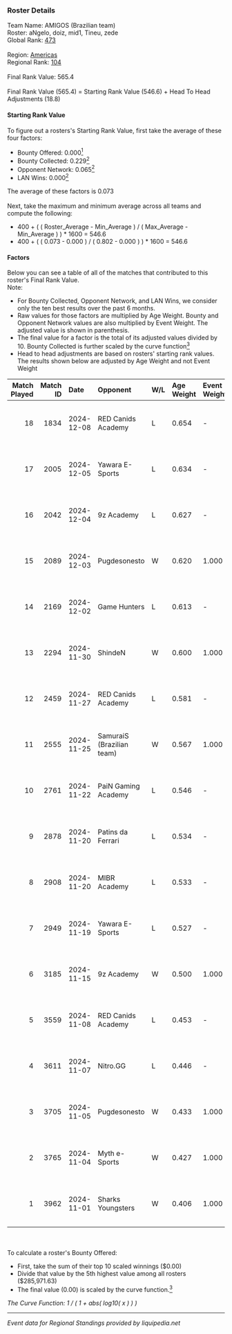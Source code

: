 ### Roster Details<br />
Team Name: AMIGOS (Brazilian team)<br />
Roster: aNgelo, doiz, mid1, Tineu, zede<br />
Global Rank: [473](../../standings_global_2025_02_28.md)<br />
<br />
Region: [Americas]( ../../standings_americas_2025_02_28.md)<br />
Regional Rank: [104]( ../../standings_americas_2025_02_28.md)<br />
<br />
Final Rank Value:  565.4<br />
<br />
Final Rank Value (565.4) = Starting Rank Value (546.6) + Head To Head Adjustments (18.8)<br />

#### Starting Rank Value<br />
To figure out a rosters's Starting Rank Value, first take the average of these four factors:<br />
- Bounty Offered: 0.000[<sup>1</sup>](#table2)
- Bounty Collected: 0.229[<sup>2</sup>](#table1)
- Opponent Network: 0.065[<sup>2</sup>](#table1)
- LAN Wins: 0.000[<sup>2</sup>](#table1)

The average of these factors is 0.073<br />
<br />
Next, take the maximum and minimum average across all teams and compute the following:<br />
- 400 + ( ( Roster_Average - Min_Average ) / ( Max_Average - Min_Average ) ) * 1600 = 546.6
- 400 + ( ( 0.073 - 0.000 ) / ( 0.802 - 0.000 ) ) * 1600 = 546.6


#### Factors<br />
Below you can see a table of all of the matches that contributed to this roster's Final Rank Value.<br />
Note:<br />

- For Bounty Collected, Opponent Network, and LAN Wins, we consider only the ten best results over the past 6 months.
- Raw values for those factors are multiplied by Age Weight. Bounty and Opponent Network values are also multiplied by Event Weight. The adjusted value is shown in parenthesis.
- The final value for a factor is the total of its adjusted values divided by 10. Bounty Collected is further scaled by the curve function[<sup>3</sup>](#curveFunction)
- Head to head adjustments are based on rosters' starting rank values. The results shown below are adjusted by Age Weight and not Event Weight
<span id="table1"></span><br />


| Match Played | Match ID | Date       | Opponent                  | W/L | Age Weight | Event Weight | Bounty Collected | Opponent Network | LAN Wins  | H2H Adj. | Roster                             |
| -: | -: | :- | :- | :- | :- | :- | :- | :- | :- | -: | :- |
|           18 |     1834 | 2024-12-08 | RED Canids Academy        | L   | 0.654      | -            | -                | -                | -         |    -3.83 | aNgelo, doiz, mid1, Tineu, zede    |
|           17 |     2005 | 2024-12-05 | Yawara E-Sports           | L   | 0.634      | -            | -                | -                | -         |    -4.25 | aNgelo, brokeN, CloN7, doiz, Tineu |
|           16 |     2042 | 2024-12-04 | 9z Academy                | L   | 0.627      | -            | -                | -                | -         |    -5.24 | aNgelo, doiz, mid1, Tineu, zede    |
|           15 |     2089 | 2024-12-03 | Pugdesonesto              | W   | 0.620      | 1.000        | 0.000 (0.000)    | 0.025 (0.015)    | 0 (0.000) |     8.22 | aNgelo, doiz, mid1, Tineu, zede    |
|           14 |     2169 | 2024-12-02 | Game Hunters              | L   | 0.613      | -            | -                | -                | -         |    -3.66 | aNgelo, brokeN, CloN7, doiz, Tineu |
|           13 |     2294 | 2024-11-30 | ShindeN                   | W   | 0.600      | 1.000        | 0.006 (0.004)    | 0.333 (0.200)    | 0 (0.000) |    14.59 | aNgelo, brokeN, CloN7, doiz, Tineu |
|           12 |     2459 | 2024-11-27 | RED Canids Academy        | L   | 0.581      | -            | -                | -                | -         |    -3.48 | aNgelo, brokeN, CloN7, doiz, Tineu |
|           11 |     2555 | 2024-11-25 | SamuraiS (Brazilian team) | W   | 0.567      | 1.000        | 0.000 (0.000)    | 0.170 (0.096)    | 0 (0.000) |     9.81 | aNgelo, brokeN, CloN7, doiz, Tineu |
|           10 |     2761 | 2024-11-22 | PaiN Gaming Academy       | L   | 0.546      | -            | -                | -                | -         |    -8.51 | aNgelo, brokeN, CloN7, doiz, Tineu |
|            9 |     2878 | 2024-11-20 | Patins da Ferrari         | L   | 0.534      | -            | -                | -                | -         |    -8.52 | aNgelo, brokeN, CloN7, doiz, Tineu |
|            8 |     2908 | 2024-11-20 | MIBR Academy              | L   | 0.533      | -            | -                | -                | -         |    -3.77 | aNgelo, brokeN, CloN7, doiz, Tineu |
|            7 |     2949 | 2024-11-19 | Yawara E-Sports           | L   | 0.527      | -            | -                | -                | -         |    -3.24 | aNgelo, brokeN, CloN7, doiz, Tineu |
|            6 |     3185 | 2024-11-15 | 9z Academy                | W   | 0.500      | 1.000        | 0.001 (0.000)    | 0.418 (0.209)    | 0 (0.000) |    12.09 | aNgelo, brokeN, CloN7, doiz, Tineu |
|            5 |     3559 | 2024-11-08 | RED Canids Academy        | L   | 0.453      | -            | -                | -                | -         |    -2.89 | aNgelo, brokeN, CloN7, doiz, Tineu |
|            4 |     3611 | 2024-11-07 | Nitro.GG                  | L   | 0.446      | -            | -                | -                | -         |    -3.36 | aNgelo, brokeN, CloN7, doiz, Tineu |
|            3 |     3705 | 2024-11-05 | Pugdesonesto              | W   | 0.433      | 1.000        | 0.000 (0.000)    | 0.110 (0.048)    | 0 (0.000) |     9.39 | aNgelo, brokeN, CloN7, doiz, Tineu |
|            2 |     3765 | 2024-11-04 | Myth e-Sports             | W   | 0.427      | 1.000        | 0.000 (0.000)    | 0.088 (0.037)    | 0 (0.000) |     8.09 | aNgelo, brokeN, CloN7, doiz, Tineu |
|            1 |     3962 | 2024-11-01 | Sharks Youngsters         | W   | 0.406      | 1.000        | 0.000 (0.000)    | 0.105 (0.043)    | 0 (0.000) |     7.34 | aNgelo, brokeN, CloN7, doiz, Tineu |

<br />
<span id="table2"></span><br />
To calculate a roster's Bounty Offered:<br />

- First, take the sum of their top 10 scaled winnings ($0.00)
- Divide that value by the 5th highest value among all rosters ($285,971.63)
- The final value (0.00) is scaled by the curve function.[<sup>3</sup>](#curveFunction)

<span id="curveFunction"></span>_The Curve Function: 1 / ( 1 + abs( log10( x ) ) )_<br />

---
_Event data for Regional Standings provided by liquipedia.net_<br />
